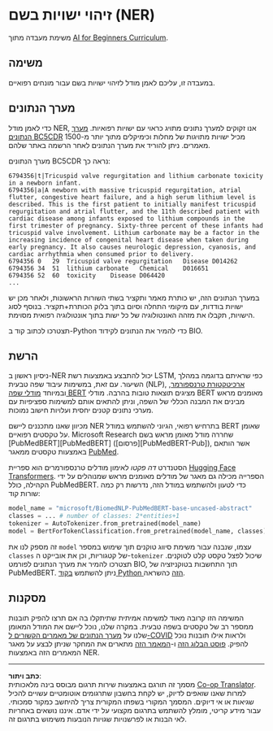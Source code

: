 <!--
CO_OP_TRANSLATOR_METADATA:
{
  "original_hash": "032bda5068f543d6c1fcb30c34231461",
  "translation_date": "2025-08-28T20:05:23+00:00",
  "source_file": "lessons/5-NLP/19-NER/lab/README.md",
  "language_code": "he"
}
-->
# זיהוי ישויות בשם (NER)

משימת מעבדה מתוך [AI for Beginners Curriculum](https://github.com/microsoft/ai-for-beginners).

## משימה

במעבדה זו, עליכם לאמן מודל לזיהוי ישויות בשם עבור מונחים רפואיים.

## מערך הנתונים

כדי לאמן מודל NER, אנו זקוקים למערך נתונים מתויג כראוי עם ישויות רפואיות. [מערך הנתונים BC5CDR](https://biocreative.bioinformatics.udel.edu/tasks/biocreative-v/track-3-cdr/) מכיל ישויות מתויגות של מחלות וכימיקלים מתוך יותר מ-1500 מאמרים. ניתן להוריד את מערך הנתונים לאחר הרשמה באתר שלהם.

מערך הנתונים BC5CDR נראה כך:

```
6794356|t|Tricuspid valve regurgitation and lithium carbonate toxicity in a newborn infant.
6794356|a|A newborn with massive tricuspid regurgitation, atrial flutter, congestive heart failure, and a high serum lithium level is described. This is the first patient to initially manifest tricuspid regurgitation and atrial flutter, and the 11th described patient with cardiac disease among infants exposed to lithium compounds in the first trimester of pregnancy. Sixty-three percent of these infants had tricuspid valve involvement. Lithium carbonate may be a factor in the increasing incidence of congenital heart disease when taken during early pregnancy. It also causes neurologic depression, cyanosis, and cardiac arrhythmia when consumed prior to delivery.
6794356	0	29	Tricuspid valve regurgitation	Disease	D014262
6794356	34	51	lithium carbonate	Chemical	D016651
6794356	52	60	toxicity	Disease	D064420
...
```

במערך הנתונים הזה, יש כותרת מאמר ותקציר בשתי השורות הראשונות, ולאחר מכן יש ישויות בודדות, עם מיקומי התחלה וסיום בתוך בלוק הכותרת+תקציר. בנוסף לסוג הישויות, תקבלו את מזהה האונטולוגיה של כל ישות בתוך אונטולוגיה רפואית מסוימת.

תצטרכו לכתוב קוד ב-Python כדי להמיר את הנתונים לקידוד BIO.

## הרשת

ניסיון ראשון ב-NER יכול להתבצע באמצעות רשת LSTM, כפי שראיתם בדוגמה במהלך השיעור. עם זאת, במשימות עיבוד שפה טבעית (NLP), [ארכיטקטורת טרנספורמר](https://en.wikipedia.org/wiki/Transformer_(machine_learning_model)), ובמיוחד [מודלי שפה BERT](https://en.wikipedia.org/wiki/BERT_(language_model)) מציגים תוצאות טובות בהרבה. מודלי BERT מאומנים מראש מבינים את המבנה הכללי של השפה, וניתן להתאים אותם למשימות ספציפיות עם מערכי נתונים קטנים יחסית ועלויות חישוב נמוכות.

מכיוון שאנו מתכננים ליישם NER בתרחיש רפואי, הגיוני להשתמש במודל BERT שאומן על טקסטים רפואיים. Microsoft Research שחררה מודל מאומן מראש בשם [PubMedBERT][PubMedBERT] ([פרסום][PubMedBERT-Pub]), אשר הותאם באמצעות טקסטים ממאגר [PubMed](https://pubmed.ncbi.nlm.nih.gov/).

הסטנדרט *דה פקטו* לאימון מודלים טרנספורמרים הוא ספריית [Hugging Face Transformers](https://huggingface.co/). הספרייה מכילה גם מאגר של מודלים מאומנים מראש שמנוהלים על ידי הקהילה, כולל PubMedBERT. כדי לטעון ולהשתמש במודל הזה, נדרשות רק כמה שורות קוד:

```python
model_name = "microsoft/BiomedNLP-PubMedBERT-base-uncased-abstract"
classes = ... # number of classes: 2*entities+1
tokenizer = AutoTokenizer.from_pretrained(model_name)
model = BertForTokenClassification.from_pretrained(model_name, classes)
```

זה מספק לנו את `model` עצמו, שנבנה עבור משימת סיווג טוקנים תוך שימוש במספר `classes` של קטגוריות, וכן את אובייקט ה-`tokenizer` שיכול לפצל טקסט קלט לטוקנים. תצטרכו להמיר את מערך הנתונים לפורמט BIO, תוך התחשבות בטוקניזציה של PubMedBERT. ניתן להשתמש [בקוד Python הזה](https://gist.github.com/shwars/580b55684be3328eb39ecf01b9cbbd88) כהשראה.

## מסקנות

המשימה הזו קרובה מאוד למשימה אמיתית שתיתקלו בה אם תרצו להפיק תובנות ממספר רב של טקסטים בשפה טבעית. במקרה שלנו, נוכל ליישם את המודל המאומן שלנו על [מערך הנתונים של מאמרים הקשורים ל-COVID](https://www.kaggle.com/allen-institute-for-ai/CORD-19-research-challenge) ולראות אילו תובנות נוכל להפיק. [פוסט הבלוג הזה](https://soshnikov.com/science/analyzing-medical-papers-with-azure-and-text-analytics-for-health/) ו-[המאמר הזה](https://www.mdpi.com/2504-2289/6/1/4) מתארים את המחקר שניתן לבצע על מאגר המאמרים הזה באמצעות NER.

---

**כתב ויתור**:  
מסמך זה תורגם באמצעות שירות תרגום מבוסס בינה מלאכותית [Co-op Translator](https://github.com/Azure/co-op-translator). למרות שאנו שואפים לדיוק, יש לקחת בחשבון שתרגומים אוטומטיים עשויים להכיל שגיאות או אי דיוקים. המסמך המקורי בשפתו המקורית צריך להיחשב כמקור סמכותי. עבור מידע קריטי, מומלץ להשתמש בתרגום מקצועי על ידי אדם. איננו נושאים באחריות לאי הבנות או לפרשנויות שגויות הנובעות משימוש בתרגום זה.